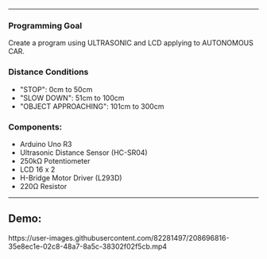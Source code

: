 <hr/>
<h3> Programming Goal </h3>
<p> Create a program using ULTRASONIC and LCD applying to AUTONOMOUS CAR. </p>

<h3>Distance Conditions</h3>
<ul>
  <li>"STOP": 0cm to 50cm</li>
  <li>"SLOW DOWN": 51cm to 100cm</li>
  <li>"OBJECT APPROACHING": 101cm to 300cm</li>
</ul>

<h3>Components:</h3>
<ul>
  <li>Arduino Uno R3</li>
  <li>Ultrasonic Distance Sensor (HC-SR04)</li>
  <li>250kΩ Potentiometer </li>
  <li>LCD 16 x 2 </li>
  <li>H-Bridge Motor Driver (L293D)</li>
  <li>220Ω Resistor</li>
</ul>

<hr/>
<h2>Demo: </h2>
https://user-images.githubusercontent.com/82281497/208696816-35e8ec1e-02c8-48a7-8a5c-38302f02f5cb.mp4
